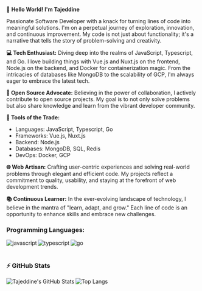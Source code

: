 👋 **Hello World! I'm Tajeddine**

Passionate Software Developer with a knack for turning lines of code into meaningful solutions. I'm on a perpetual journey of exploration, innovation, and continuous improvement. My code is not just about functionality; it's a narrative that tells the story of problem-solving and creativity.

**💻 Tech Enthusiast:**
Diving deep into the realms of JavaScript, Typescript, and Go. I love building things with Vue.js and Nuxt.js on the frontend, Node.js on the backend, and Docker for containerization magic. From the intricacies of databases like MongoDB to the scalability of GCP, I'm always eager to embrace the latest tech.

**🚀 Open Source Advocate:**
Believing in the power of collaboration, I actively contribute to open source projects. My goal is to not only solve problems but also share knowledge and learn from the vibrant developer community.

**🔧 Tools of the Trade:**
- Languages: JavaScript, Typescript, Go
- Frameworks: Vue.js, Nuxt.js
- Backend: Node.js
- Databases: MongoDB, SQL, Redis
- DevOps: Docker, GCP

**🌐 Web Artisan:**
Crafting user-centric experiences and solving real-world problems through elegant and efficient code. My projects reflect a commitment to quality, usability, and staying at the forefront of web development trends.

**📚 Continuous Learner:**
In the ever-evolving landscape of technology, I believe in the mantra of "learn, adapt, and grow." Each line of code is an opportunity to enhance skills and embrace new challenges.

### Programming Languages:

[<img align="left" alt="javascript" src="https://img.shields.io/badge/JavaScript-F7DF1E?style=for-the-badge&logo=javascript&logoColor=29f709&color=0f0f0f" />][website]
[<img align="left" alt="typescript" src="https://img.shields.io/badge/TypeScript-007ACC?style=for-the-badge&logo=typescript&logoColor=29f709&color=0f0f0f" />][website]
[<img align="left" alt="go" src="https://img.shields.io/badge/Go-00ADD8?style=for-the-badge&logo=go&logoColor=29f709&color=0f0f0f" />][website]

<br />
<br />

### :zap: GitHub Stats
<img align="left" alt="Tajeddine's GitHub Stats" src="https://github-readme-stats.vercel.app/api?username=tajalaoui&count_private=true&show_icons=true&hide_border=true&bg_color=0f0f0f&title_color=29f709&&text_color=C9D1D9&icon_color=29f709&layout=compact" />

![Top Langs](https://github-readme-stats.vercel.app/api/top-langs/?username=tajalaoui&count_private=true&hide_border=true&bg_color=0f0f0f&title_color=29f709&text_color=C9D1D9)

[website]: https://www.linkedin.com/in/tajeddine-zemzmi-alaoui/
